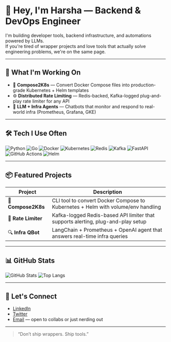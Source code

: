 # 👋 Hey, I'm Harsha — Backend & DevOps Engineer

I'm building developer tools, backend infrastructure, and automations powered by LLMs.  
If you're tired of wrapper projects and love tools that actually solve engineering problems, we're on the same page.

---

## 🚀 What I'm Working On

- 🔧 **Compose2K8s** — Convert Docker Compose files into production-grade Kubernetes + Helm templates
- ⚙️ **Distributed Rate Limiting** — Redis-backed, Kafka-logged plug-and-play rate limiter for any API
- 🧠 **LLM + Infra Agents** — Chatbots that monitor and respond to real-world infra (Prometheus, Grafana, GKE)

---

## 🛠️ Tech I Use Often

![Python](https://img.shields.io/badge/Python-3670A0?style=flat&logo=python&logoColor=ffdd54)
![Go](https://img.shields.io/badge/Go-00ADD8?style=flat&logo=go&logoColor=white)
![Docker](https://img.shields.io/badge/Docker-2496ED?style=flat&logo=docker&logoColor=white)
![Kubernetes](https://img.shields.io/badge/Kubernetes-326CE5?style=flat&logo=kubernetes&logoColor=white)
![Redis](https://img.shields.io/badge/Redis-DC382D?style=flat&logo=redis&logoColor=white)
![Kafka](https://img.shields.io/badge/Kafka-231F20?style=flat&logo=apachekafka&logoColor=white)
![FastAPI](https://img.shields.io/badge/FastAPI-009688?style=flat&logo=fastapi&logoColor=white)
![GitHub Actions](https://img.shields.io/badge/GitHub%20Actions-2088FF?style=flat&logo=githubactions&logoColor=white)
![Helm](https://img.shields.io/badge/Helm-277A9F?style=flat&logo=helm&logoColor=white)

---

## 📦 Featured Projects

| Project       | Description |
|---------------|-------------|
| 🐳 **Compose2K8s** | CLI tool to convert Docker Compose to Kubernetes + Helm with volume/env handling |
| 🚥 **Rate Limiter** | Kafka-logged Redis-based API limiter that supports alerting, plug-and-play setup |
| 🔍 **Infra QBot** | LangChain + Prometheus + OpenAI agent that answers real-time infra queries |

---

## 📊 GitHub Stats

![GitHub Stats](https://github-readme-stats.vercel.app/api?username=harshapeshave641&show_icons=true&theme=tokyonight)
![Top Langs](https://github-readme-stats.vercel.app/api/top-langs/?username=harshapeshave641&layout=compact&theme=tokyonight)

---

## 🤝 Let's Connect

- [LinkedIn](https://linkedin.com/in/your-profile)  
- [Twitter](https://twitter.com/your-handle)  
- [Email](mailto:your@email.com) — open to collabs or just nerding out

---

> “Don’t ship wrappers. Ship tools.”

